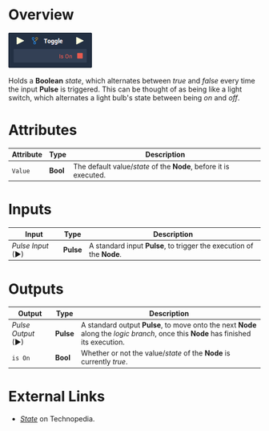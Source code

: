 # Overview

![](../../.gitbook/assets/node-toggle.png)

Holds a **Boolean** *state*, which alternates between *true* and *false* every time the input **Pulse** is triggered. This can be thought of as being like a light switch, which alternates a light bulb's state between being *on* and *off*. 

# Attributes

|Attribute|Type|Description|
|---|---|---|
|`Value`|**Bool**|The default value/*state* of the **Node**, before it is executed.|

# Inputs

|Input|Type|Description|
|---|---|---|
|*Pulse Input* (►)|**Pulse**|A standard input **Pulse**, to trigger the execution of the **Node**.|

# Outputs

|Output|Type|Description|
|---|---|---|
|*Pulse Output* (►)|**Pulse**|A standard output **Pulse**, to move onto the next **Node** along the *logic branch*, once this **Node** has finished its execution.|
|`is On`|**Bool**|Whether or not the value/*state* of the **Node** is currently  *true*.|

# External Links

- [*State*](https://www.techopedia.com/definition/696/state-computer-science) on Technopedia.